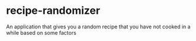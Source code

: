 # recipe-randomizer
An application that gives you a random recipe that you have not cooked in a while based on some factors
